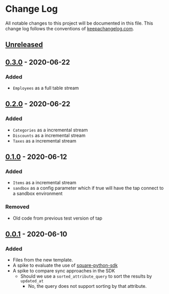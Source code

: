 # Change Log
All notable changes to this project will be documented in this file. This change log follows the conventions of [keepachangelog.com](http://keepachangelog.com/).

## [Unreleased][unreleased]

## [0.3.0] - 2020-06-22
### Added
- `Employees` as a full table stream

## [0.2.0] - 2020-06-22
### Added
- `Categories` as a incremental stream
- `Discounts` as a incremental stream
- `Taxes` as a incremental stream

## [0.1.0] - 2020-06-12
### Added
- `Items` as a incremental stream
- `sandbox` as a config parameter which if true will have the tap connect
  to a sandbox environment

### Removed
- Old code from previous test version of tap

## [0.0.1] - 2020-06-10
### Added
- Files from the new template.
- A spike to evaluate the use of [square-python-sdk][square-python-sdk]
- A spike to compare sync approaches in the SDK
  - Should we use a `sorted_attribute_query` to sort the results by
    `updated_at`
    - No, the query does not support sorting by that attribute.

[unreleased]: https://github.com/singer-io/tap-square/compare/v0.2.0...HEAD
[0.3.0]: https://github.com/singer-io/tap-square/compare/v0.2.0...v0.3.0
[0.2.0]: https://github.com/singer-io/tap-square/compare/v0.1.0...v0.2.0
[0.1.0]: https://github.com/singer-io/tap-square/compare/v0.0.1...v0.1.0
[0.0.1]: https://github.com/singer-io/tap-square/tree/v0.0.1


[square-python-sdk]: https://developer.squareup.com/docs/sdks/python

